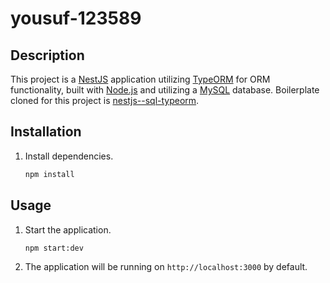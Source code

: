 # yousuf-123589

## Description

This project is a [NestJS](https://nestjs.com/) application utilizing [TypeORM](https://typeorm.io/) for ORM functionality, built with [Node.js](https://nodejs.org/) and utilizing a [MySQL](https://www.mysql.com/) database. Boilerplate cloned for this project is [nestjs--sql-typeorm](https://github.com/nestjs/nest/tree/master/sample/05-sql-typeorm "nestjs--sql-typeorm").

## Installation


1. Install dependencies.
   ```bash
   npm install
   ```
   

## Usage

1. Start the application.
   ```bash
   npm start:dev
   ```
2. The application will be running on `http://localhost:3000` by default.



